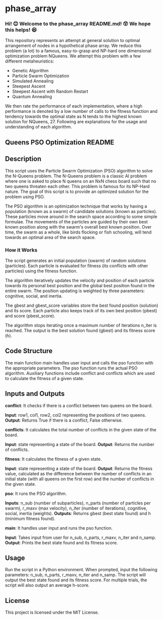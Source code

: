 # phase_array
### Hi! :blush: Welcome to the phase_array README.md! 😲 We hope this helps! 😆
This repository represents an attempt at general solution to optimal arrangement of nodes in a hypothetical phase array.
We reduce this problem (a lot) to a famous, easy-to-grasp and NP-hard one dimensional optimization problem NQueens. 
We attempt this problem with a few different metaheuristics:
  - Genetic Algorithm
  - Particle Swarm Optimization
  - Simulated Annealing
  - Steepest Ascent
  - Steepest Ascent with Random Restart
  - Quantum Annealing

We then rate the performance of each implementation, where a high performance is denoted by a low number of calls to the fitness function and tendency towards the optimal state as N tends to the highest known solution for NQueens, 27.
Following are explanations for the usage and understanding of each algorithm. 

## Queens PSO Optimization README
## Description
This script uses the Particle Swarm Optimization (PSO) algorithm to solve the N-Queens problem. The N-Queens problem is a classic AI problem where one is asked to place N queens on an NxN chess board such that no two queens threaten each other. This problem is famous for its NP-Hard nature. The goal of this script is to provide an optimized solution for the problem using PSO.

The PSO algorithm is an optimization technique that works by having a population (known as a swarm) of candidate solutions (known as particles). These particles move around in the search space according to some simple formulae. The movements of the particles are guided by their own best known position along with the swarm's overall best known position. Over time, the swarm as a whole, like birds flocking or fish schooling, will tend towards an optimal area of the search space.

### How it Works
The script generates an initial population (swarm) of random solutions (particles). Each particle is evaluated for fitness (its conflicts with other particles) using the fitness function.

The algorithm iteratively updates the velocity and position of each particle towards its personal best position and the global best position found in the entire swarm. The position updating is weighted by three parameters: cognitive, social, and inertia.

The gbest and gbest_score variables store the best found position (solution) and its score. Each particle also keeps track of its own best position (pbest) and score (pbest_score).

The algorithm stops iterating once a maximum number of iterations n_iter is reached. The output is the best solution found (gbest) and its fitness score (h).

## Code Structure
The main function main handles user input and calls the pso function with the appropriate parameters. The pso function runs the actual PSO algorithm. Auxiliary functions include conflict and conflicts which are used to calculate the fitness of a given state.

## Inputs and Outputs
**conflict**: It checks if there is a conflict between two queens on the board.

**Input**: row1, col1, row2, col2 representing the positions of two queens.
**Output**: Returns True if there is a conflict, False otherwise.

**conflicts**: It calculates the total number of conflicts in the given state of the board.

**Input**: state representing a state of the board.
**Output**: Returns the number of conflicts.

**fitness**: It calculates the fitness of a given state.

**Input**: state representing a state of the board.
**Output**: Returns the fitness value, calculated as the difference between the number of conflicts in an initial state (with all queens on the first row) and the number of conflicts in the given state.

**pso**: It runs the PSO algorithm.

**Inputs**: n_sub (number of subparticles), n_parts (number of particles per swarm), r_maxv (max velocity), n_iter (number of iterations), cognitive, social, inertia (weights).
**Outputs**: Returns gbest (best state found) and h (minimum fitness found).

**main**: It handles user input and runs the pso function.

**Input**: Takes input from user for n_sub, n_parts, r_maxv, n_iter and n_samp.
**Output**: Prints the best state found and its fitness score.

## Usage
Run the script in a Python environment.
When prompted, input the following parameters: n_sub, n_parts, r_maxv, n_iter and n_samp.
The script will output the best state found and its fitness score.
For multiple trials, the script will also output an average h-score.

## License
This project is licensed under the MIT License.
